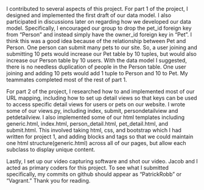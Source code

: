  I contributed to several aspects of this project. For part 1 of the project, I designed and implemented the first draft of our data model. I also participated in discussions later on regarding how we developed our data model. Specifically, I encouraged our group to drop the pet_id foreign key from “Person” and instead simply have the owner_id foreign key in “Pet”. I think this was a good idea because of the relationship between Pet and Person. One person can submit many pets to our site. So, a user joining and submitting 10 pets would increase our Pet table by 10 tuples, but would also increase our Person table by 10 users. With the data model I suggested, there is no needless duplication of people in the Person table.  One user joining and adding 10 pets would add 1 tuple to Person and 10 to Pet. My teammates completed most of the rest of part 1.
 
For part 2 of the project, I researched how to and implemented most of our URL mapping, including how to set up detail views so that keys can be used to access specific detail views for users or pets on our website. I wrote some of our views.py, including index, submit, persondetailview and petdetailview. I also implemented some of our html templates including generic.html, index.html, person_detail.html, pet_detail.html, and submit.html. This involved taking html, css, and bootstrap which I had written for project 1, and adding blocks and tags so that we could maintain one html structure(generic.html) across all of our pages, but allow each subclass to display unique content.  

Lastly, I set up our video capturing software and shot our video. Jacob and I acted as primary coders for this project. To see what I submitted specifically, my commits on github should appear as “PatrickRobb” or “Vagrant.”  Thank you for reading.
